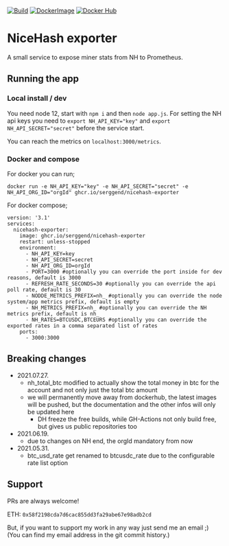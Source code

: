 [![Build](https://img.shields.io/github/workflow/status/serggend/nicehash-exporter/ci)](https://github.com/serggend/nicehash-exporter/actions/workflows/build-and-publish.yaml)
[![DockerImage](https://img.shields.io/badge/docker-latest-brightgreen?style=flat-square)](https://github.com/serggend/nicehash-exporter/pkgs/container/nicehash-exporter)
[![Docker Hub](https://img.shields.io/badge/docker_hub-latest-brightgreen?style=flat-square)](https://hub.docker.com/r/serggend/nicehash-exporter)


# NiceHash exporter

A small service to expose miner stats from NH to Prometheus.

## Running the app

### Local install / dev
You need node 12, start with `npm i` and then `node app.js`.
For setting the NH api keys you need to `export NH_API_KEY="key"` and `export NH_API_SECRET="secret"` before the service start.

You can reach the metrics on `localhost:3000/metrics`.

### Docker and compose
For docker you can run;
```
docker run -e NH_API_KEY="key" -e NH_API_SECRET="secret" -e NH_API_ORG_ID="orgId" ghcr.io/serggend/nicehash-exporter
```
For docker compose;
```
version: '3.1'
services:
  nicehash-exporter:
    image: ghcr.io/serggend/nicehash-exporter
    restart: unless-stopped
    environment:
      - NH_API_KEY=key
      - NH_API_SECRET=secret
      - NH_API_ORG_ID=orgId
      - PORT=3000 #optionally you can override the port inside for dev reasons, default is 3000
      - REFRESH_RATE_SECONDS=30 #optionally you can override the api poll rate, default is 30
      - NODDE_METRICS_PREFIX=nh_ #optionally you can override the node system/app metrics prefix, default is empty
      - NH_METRICS_PREFIX=nh_ #optionally you can override the NH metrics prefix, default is nh_
      - NH_RATES=BTCUSDC,BTCEURS #optionally you can override the exported rates in a comma separated list of rates
    ports:
      - 3000:3000
```

## Breaking changes
 - 2021.07.27.
   - nh_total_btc modified to actually show the total money in btc for the account and not only just the total btc amount
   - we will permanently move away from dockerhub, the latest images will be pushed, but the documentation and the other infos will only be updated here
     - DH freeze the free builds, while GH-Actions not only build free, but gives us public repositories too
 - 2021.06.19.
   - due to changes on NH end, the orgId mandatory from now
 - 2021.05.31.
   - btc_usd_rate get renamed to btcusdc_rate due to the configurable rate list option

## Support

PRs are always welcome!

ETH: `0x58f2198cda7d6cac855dd3fa29abe67e98adb2cd`

But, if you want to support my work in any way just send me an email ;) (You can find my email address in the git commit history.)

